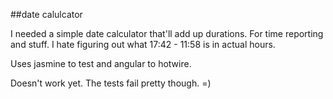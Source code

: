 ##date calulcator

I needed a simple date calculator that'll add up durations. For time reporting and stuff. I hate figuring out what 17:42 - 11:58 is in actual hours.

Uses jasmine to test and angular to hotwire. 

Doesn't work yet. The tests fail pretty though. =)

